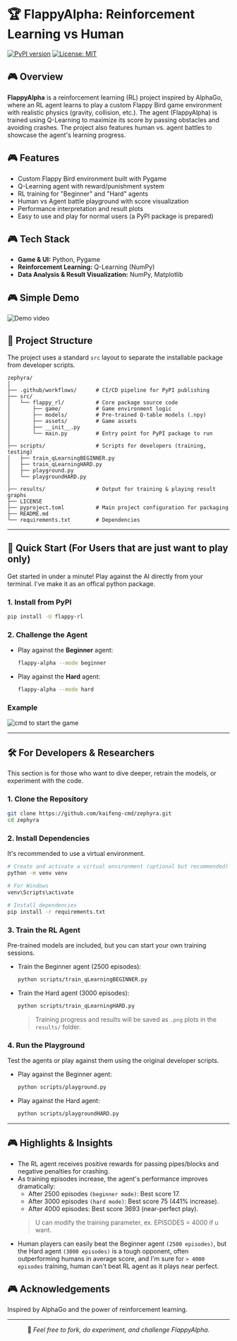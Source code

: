 # 🏆 FlappyAlpha: Reinforcement Learning vs Human

[![PyPI version](https://badge.fury.io/py/flappy-rl.svg)](https://badge.fury.io/py/flappy-rl)
[![License: MIT](https://img.shields.io/badge/License-MIT-yellow.svg)](https://opensource.org/licenses/MIT)

## 🎮 Overview

**FlappyAlpha** is a reinforcement learning (RL) project inspired by AlphaGo, where an RL agent learns to play a custom Flappy Bird game environment with realistic physics (gravity, collision, etc.). The agent (FlappyAlpha) is trained using Q-Learning to maximize its score by passing obstacles and avoiding crashes. The project also features human vs. agent battles to showcase the agent's learning progress.

## 🎮 Features

- Custom Flappy Bird environment built with Pygame
- Q-Learning agent with reward/punishment system
- RL training for "Beginner" and "Hard" agents
- Human vs Agent battle playground with score visualization
- Performance interpretation and result plots
- Easy to use and play for normal users (a PyPI package is prepared)

## 🎮 Tech Stack

- **Game & UI:** Python, Pygame
- **Reinforcement Learning:** Q-Learning (NumPy)
- **Data Analysis & Result Visualization:** NumPy, Matplotlib

## 🎮 Simple Demo
![Demo video](<src/flappy_rl/assets/Screen Recording 2025-02-23 170420.gif>)

## 📂 Project Structure

The project uses a standard `src` layout to separate the installable package from developer scripts.

```
zephyra/
│
├── .github/workflows/      # CI/CD pipeline for PyPI publishing
├── src/
│   └── flappy_rl/          # Core package source code
│       ├── game/           # Game environment logic
│       ├── models/         # Pre-trained Q-table models (.npy)
│       ├── assets/         # Game assets
│       ├── __init__.py
│       └── main.py         # Entry point for PyPI package to run
│
├── scripts/                # Scripts for developers (training, testing)
│   ├── train_qLearningBEGINNER.py
│   ├── train_qLearningHARD.py
│   ├── playground.py
│   └── playgroundHARD.py
│
├── results/                # Output for training & playing result graphs
├── LICENSE
├── pyproject.toml          # Main project configuration for packaging
├── README.md
└── requirements.txt        # Dependencies
```

---

## 🚀 Quick Start (For Users that are just want to play only)

Get started in under a minute! Play against the AI directly from your terminal. I've make it as an offical python package.

### 1. Install from PyPI
```bash
pip install -U flappy-rl
```

### 2. Challenge the Agent
- Play against the **Beginner** agent:
  ```bash
  flappy-alpha --mode beginner
  ```
- Play against the **Hard** agent:
  ```bash
  flappy-alpha --mode hard
  ```
### Example
![cmd to start the game](screenshots/cmdtoStart.png)

---

## 🛠️ For Developers & Researchers

This section is for those who want to dive deeper, retrain the models, or experiment with the code.

### 1. Clone the Repository
```bash
git clone https://github.com/kaifeng-cmd/zephyra.git
cd zephyra
```

### 2. Install Dependencies
It's recommended to use a virtual environment.
```bash
# Create and activate a virtual environment (optional but recommended)
python -m venv venv

# For Windows
venv\Scripts\activate

# Install dependencies
pip install -r requirements.txt
```

### 3. Train the RL Agent
Pre-trained models are included, but you can start your own training sessions.

- Train the Beginner agent (2500 episodes):
  ```bash
  python scripts/train_qLearningBEGINNER.py
  ```
- Train the Hard agent (3000 episodes):
  ```bash
  python scripts/train_qLearningHARD.py
  ```
  > Training progress and results will be saved as `.png` plots in the `results/` folder.

### 4. Run the Playground
Test the agents or play against them using the original developer scripts.

- Play against the Beginner agent:
  ```bash
  python scripts/playground.py
  ```
- Play against the Hard agent:
  ```bash
  python scripts/playgroundHARD.py
  ```

---

## 🎮 Highlights & Insights

- The RL agent receives positive rewards for passing pipes/blocks and negative penalties for crashing.
- As training episodes increase, the agent's performance improves dramatically:
  - After 2500 episodes `(beginner mode)`: Best score 17.
  - After 3000 episodes `(hard mode)`: Best score 75 (441% increase).
  - After 4000 episodes: Best score 3693 (near-perfect play).
  > U can modify the training parameter, ex. EPISODES = 4000 if u want.
- Human players can easily beat the Beginner agent `(2500 episodes)`, but the Hard agent `(3000 episodes)` is a tough opponent, often outperforming humans in average score, and I'm sure for `> 4000 episodes` training, human can't beat RL agent as it plays near perfect.

## 🎮 Acknowledgements

Inspired by AlphaGo and the power of reinforcement learning.

---

<div align="center">
  <p>💎 <em>Feel free to fork, do experiment, and challenge FlappyAlpha.</em></p>
</div>